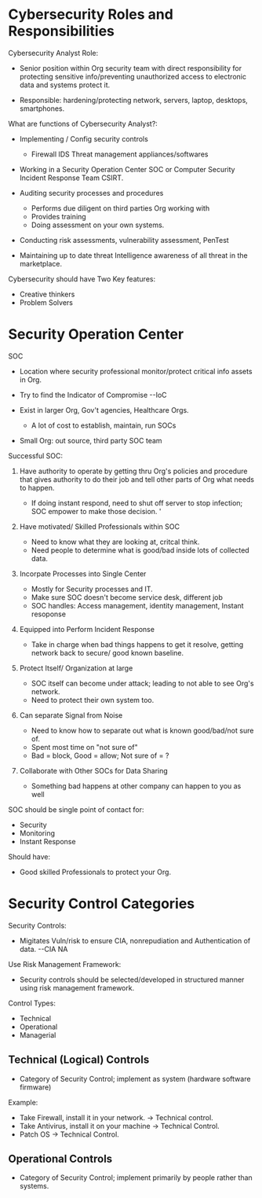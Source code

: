 # Cybersecurity Roles and Responsibilities

Cybersecurity Analyst Role:
- Senior position within Org security team with direct responsibility for protecting sensitive info/preventing unauthorized access to electronic data and systems protect it.

- Responsible: hardening/protecting network, servers, laptop, desktops, smartphones.

What are functions of Cybersecurity Analyst?:
- Implementing / Config security controls
  - Firewall  IDS  Threat management appliances/softwares
 
- Working in a Security Operation Center SOC or Computer Security Incident Response Team CSIRT.
- Auditing security processes and procedures
  - Performs due diligent on third parties Org working with
  - Provides training
  - Doing assessment on your own systems.
 
- Conducting risk assessments, vulnerability assessment, PenTest
- Maintaining up to date threat Intelligence awareness of all threat in the marketplace.

Cybersecurity should have Two Key features:
- Creative thinkers
- Problem Solvers

#

# Security Operation Center

SOC
- Location where security professional monitor/protect critical info assets in Org.
- Try to find the Indicator of Compromise --IoC

- Exist in larger Org, Gov't agencies, Healthcare Orgs.
  - A lot of cost to establish, maintain, run SOCs
 
- Small Org: out source, third party SOC team


Successful SOC:

1. Have authority to operate by getting thru Org's policies and procedure that gives authority to do their job and tell other parts of Org what needs to happen.
    - If doing instant respond, need to shut off server to stop infection; SOC empower to make those decision. '
  
2. Have motivated/ Skilled Professionals within SOC
    - Need to know what they are looking at, critcal think.
    - Need people to determine what is good/bad inside lots of collected data.

3. Incorpate Processes into Single Center
    - Mostly for Security processes and IT.
    - Make sure SOC doesn't become service desk, different job
    - SOC handles: Access management, identity management, Instant resoponse

4. Equipped into Perform Incident Response
    - Take in charge when bad things happens to get it resolve, getting network back to secure/ good known baseline.
  
5. Protect Itself/ Organization at large
    - SOC itself can become under attack; leading to not able to see Org's network.
    - Need to protect their own system too.
  
6. Can separate Signal from Noise
    - Need to know how to separate out what is known good/bad/not sure of.
    - Spent most time on "not sure of"
    - Bad = block, Good = allow; Not sure of = ?
  
7. Collaborate with Other SOCs for Data Sharing
    - Something bad happens at other company can happen to you as well
  

SOC should be single point of contact for:
- Security
- Monitoring
- Instant Response

Should have: 
- Good skilled Professionals to protect your Org.

#

# Security Control Categories

Security Controls:
- Migitates Vuln/risk to ensure CIA, nonrepudiation and Authentication of data. --CIA NA

Use Risk Management Framework:
- Security controls should be selected/developed in structured manner using risk management framework.

Control Types:
- Technical
- Operational
- Managerial

## Technical (Logical) Controls

- Category of Security Control; implement as system (hardware  software  firmware)

Example:
- Take Firewall, install it in your network. -> Technical control.
- Take Antivirus, install it on your machine -> Technical Control.
- Patch OS -> Technical Control.

## Operational Controls

- Category of Security Control; implement primarily by people rather than systems.
